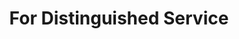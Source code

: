 ---
title: For Distinguished Service
year: 1924
opening_date: 1924-04-12
closing_date: 
layout: productions
image:
image_caption:
image_credit:
playbill:
category:
Theatre: Theatre Jacksonville
cast:
  Miss Katherine Burton: Dorothy Toomer
  Mrs. "Jim" Harding: Helen Mullikin
  Mary: Priscilla Toomer
crew:
  Director: Harrison Gibbs Prentice
  Scene and Properties: Mrs. Lee Guest
external_links:
---